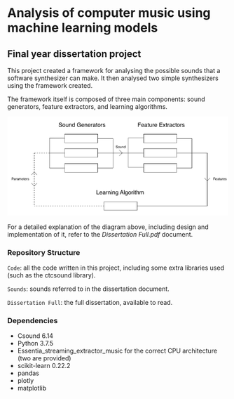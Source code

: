 # Analysis of computer music using machine learning models
## Final year dissertation project

This project created a framework for analysing the possible sounds that a software synthesizer can make.
It then analysed two simple synthesizers using the framework created.

The framework itself is composed of three main components: sound generators, feature extractors, and learning algorithms.

![Framework diagram](Images\general_structure.png)

For a detailed explanation of the diagram above, including design and implementation of it, refer to the *Dissertation Full.pdf* document.

### Repository Structure
`Code`: all the code written in this project, including some extra libraries used (such as the ctcsound library).

`Sounds`: sounds referred to in the dissertation document.

`Dissertation Full`: the full dissertation, available to read.

### Dependencies
* Csound 6.14
* Python 3.7.5
* Essentia_streaming_extractor_music for the correct CPU architecture (two are provided)
* scikit-learn 0.22.2
* pandas
* plotly
* matplotlib